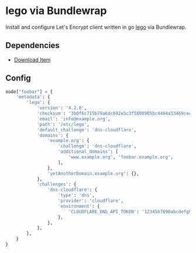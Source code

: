 # lego via Bundlewrap

Install and configure Let's Encrypt client written in go [lego](https://go-acme.github.io/lego/) via Bundlewrap.

## Dependencies
- [Download Item](https://github.com/sHorst/bw.item.download)

## Config
```python
node["foobar"] = {
    'metadata': {
        'lego': {
            'version': '4.2.0',
            'checksum': '3b0f6c715b79a6dc692e5c3f5890905bc4404a33469cecc2d0b60c5bf5c2076f',
            'email': 'info@example.org',
            'path': '/etc/lego',
            'default_challenge': 'dns-cloudflare',
            'domains': {
                'example.org': {
                    'challenge': 'dns-cloudflare',
                    'additional_domains': [
                        'www.example.org', 'foobar.example.org',
                    ],
                },
                'yetAnotherDomain.example.org': {},
            },
            'challenges': {
                'dns-cloudflare': {
                    'type': 'dns',
                    'provider': 'cloudflare',
                    'environment': {
                        'CLOUDFLARE_DNS_API_TOKEN': '1234567890abcdefghijklmnopqrstuvwxyz',
                    },
                },
            },
        },
    }
}
```
